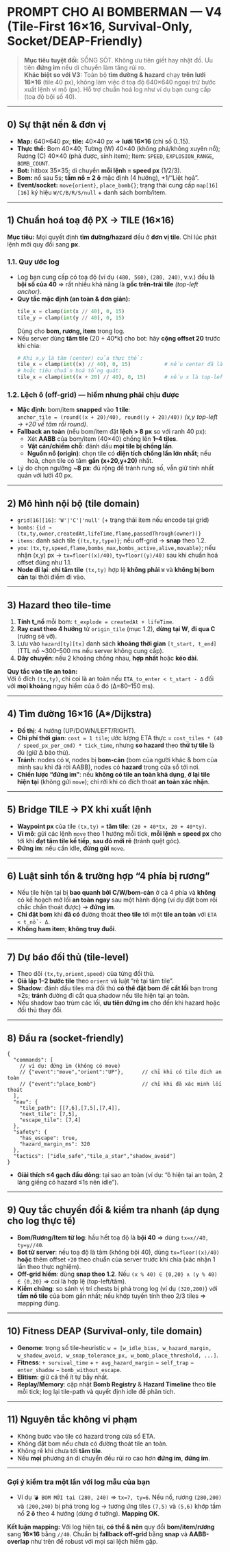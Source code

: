 # PROMPT CHO AI BOMBERMAN — **V4 (Tile-First 16×16, Survival-Only, Socket/DEAP-Friendly)**

> **Mục tiêu tuyệt đối:** SỐNG SÓT. Không ưu tiên giết hay nhặt đồ. Ưu tiên **đứng im** nếu di chuyển làm tăng rủi ro.  
> **Khác biệt so với V3:** Toàn bộ **tìm đường & hazard** chạy **trên lưới 16×16** (tile 40 px), không làm việc ở toạ độ 640×640 ngoại trừ bước xuất lệnh vi mô (px). Hỗ trợ chuẩn hoá log như ví dụ bạn cung cấp (toạ độ bội số 40).

---

## 0) Sự thật nền & đơn vị
- **Map:** 640×640 px; **tile:** 40×40 px ⇒ **lưới 16×16** (chỉ số 0..15).  
- **Thực thể:** Bom 40×40; Tường (W) 40×40 (không phá/không xuyên nổ); Rương (C) 40×40 (phá được, sinh item); Item: `SPEED`, `EXPLOSION_RANGE`, `BOMB_COUNT`.  
- **Bot:** hitbox 35×35; di chuyển **mỗi lệnh = speed px** (1/2/3).  
- **Bom:** nổ sau 5s; **tầm nổ = 2 ô** mặc định (4 hướng), +1/“Liệt hoả”.  
- **Event/socket:** `move{orient}`, `place_bomb{}`; trạng thái cung cấp `map[16][16]` ký hiệu `W/C/B/R/S/null` + danh sách bomb/item.

---

## 1) Chuẩn hoá toạ độ PX → TILE (16×16)
**Mục tiêu:** Mọi quyết định **tìm đường/hazard** đều ở **đơn vị tile**. Chỉ lúc phát lệnh mới quy đổi sang **px**.

### 1.1. Quy ước log
- Log bạn cung cấp có toạ độ (ví dụ `(480, 560)`, `(280, 240)`, v.v.) đều là **bội số của 40** ⇒ rất nhiều khả năng là **gốc trên-trái tile** *(top-left anchor)*.
- **Quy tắc mặc định (an toàn & đơn giản):**
  ```py
  tile_x = clamp(int(x // 40), 0, 15)
  tile_y = clamp(int(y // 40), 0, 15)
  ```
  Dùng cho **bom, rương, item** trong log.  
- Nếu server dùng **tâm tile** (20 + 40*k) cho bot: hãy **cộng offset 20** trước khi chia:
  ```py
  # Khi x,y là tâm (center) của thực thể:
  tile_x = clamp(int((x) // 40), 0, 15)           # nếu center đã là bội 40
  # hoặc tiêu chuẩn hoá tổng quát:
  tile_x = clamp(int((x + 20) // 40), 0, 15)      # nếu x là top-left → +20 để về tâm
  ```

### 1.2. Lệch ô (off-grid) — hiếm nhưng phải chịu được
- **Mặc định**: bom/item **snapped** vào **1 tile**:  
  `anchor_tile = (round((x + 20)/40), round((y + 20)/40))`  *(x,y top-left → +20 về tâm rồi round)*.
- **Fallback an toàn** (nếu bom/item đặt **lệch > 8 px** so với ranh 40 px):
  - Xét **AABB** của bom/item (40×40) chồng lên **1–4 tiles**.
  - **Vật cản/chiếm chỗ**: đánh dấu **mọi tile bị chồng lấn**.  
  - **Nguồn nổ (origin)**: chọn tile có **diện tích chồng lấn lớn nhất**; nếu hoà, chọn tile có tâm **gần (x+20,y+20)** nhất.
- Lý do chọn ngưỡng ~**8 px**: đủ rộng để tránh rung số, vẫn giữ tính nhất quán với lưới 40 px.

---

## 2) Mô hình nội bộ (tile domain)
- `grid[16][16]`: `'W'|'C'|'null'` (+ trạng thái item nếu encode tại grid)  
- `bombs`: `{id → (tx,ty,owner,createdAt,lifeTime,flame,passedThrough(owner))}`  
- `items`: danh sách tile `{(tx,ty,type)}`; nếu off-grid → **snap** theo 1.2.  
- `you`: `(tx,ty,speed,flame,bombs_max,bombs_active,alive,movable)`; nếu nhận (x,y) px → `tx=floor((x)/40)`, `ty=floor((y)/40)` sau khi chuẩn hoá offset đúng như 1.1.
- **Node đi lại**: **chỉ tâm tile** `(tx,ty)` hợp lệ **không phải** `W` và **không bị bom cản** tại thời điểm đi vào.

---

## 3) Hazard theo **tile-time**
1) **Tính t_nổ** mỗi bom: `t_explode = createdAt + lifeTime`.
2) **Ray cast theo 4 hướng** từ `origin_tile` (mục 1.2), **dừng tại W**, **đi qua C** (rương sẽ vỡ).  
3) Lưu vào `hazard[ty][tx]` danh sách **khoảng thời gian** `[t_start, t_end]` (TTL nổ ~300–500 ms nếu server không cung cấp).  
4) **Dây chuyền**: nếu 2 khoảng chồng nhau, **hợp nhất** hoặc **kéo dài**.

**Quy tắc vào tile an toàn:**  
Với ô đích `(tx,ty)`, chỉ coi là an toàn nếu `ETA_to_enter < t_start - Δ` đối với **mọi khoảng** nguy hiểm của ô đó (Δ=80–150 ms).

---

## 4) Tìm đường **16×16** (A*/Dijkstra)
- **Đồ thị**: 4 hướng (UP/DOWN/LEFT/RIGHT).  
- **Chi phí thời gian**: `cost = 1 tile`; ước lượng ETA thực = `cost_tiles * (40 / speed_px_per_cmd) * tick_time`, nhưng **so hazard** theo **thứ tự tile** là đủ (giữ Δ bảo thủ).  
- **Tránh**: nodes có `W`, nodes bị **bom-cản** (bom của người khác & bom của mình sau khi đã rời AABB), nodes có **hazard** trong cửa sổ tới nơi.  
- **Chiến lược “đứng im”**: nếu **không có tile an toàn khả dụng**, **ở lại tile hiện tại** (không gửi `move`); chỉ rời khi có đích thoát **an toàn xác nhận**.

---

## 5) Bridge TILE → PX khi xuất lệnh
- **Waypoint px** của tile `(tx,ty)` = **tâm tile**: `(20 + 40*tx, 20 + 40*ty)`.  
- **Vi mô**: gửi các lệnh `move` theo 1 hướng mỗi tick, **mỗi lệnh = speed px** cho tới khi **đạt tâm tile kế tiếp**, **sau đó mới rẽ** (tránh quệt góc).  
- **Đứng im**: nếu cần idle, **đừng gửi** `move`.

---

## 6) Luật sinh tồn & trường hợp “4 phía bị rương”
- Nếu tile hiện tại bị **bao quanh bởi C/W/bom-cản** ở cả 4 phía và **không** có kế hoạch mở lối **an toàn ngay** sau một hành động (ví dụ đặt bom rồi chắc chắn thoát được) → **đứng im**.  
- **Chỉ đặt bom** khi **đã có** đường thoát **theo tile** tới một **tile an toàn** với `ETA < t_nổ - Δ`.  
- **Không ham item**; **không truy đuổi**.  

---

## 7) Dự báo đối thủ (tile-level)
- Theo dõi `(tx,ty,orient,speed)` của từng đối thủ.  
- **Giả lập 1–2 bước tile** theo `orient` và luật “rẽ tại tâm tile”.  
- **Shadow**: đánh dấu tiles mà đối thủ **có thể đặt bom** để **cắt lối** bạn trong ≤2s; **tránh** đường đi cắt qua shadow nếu tile hiện tại an toàn.  
- Nếu shadow bao trùm các lối, **ưu tiên đứng im** cho đến khi hazard hoặc đối thủ thay đổi.

---

## 8) Đầu ra (socket-friendly)
```jsonc
{
  "commands": [
    // ví dụ: đứng im (không có move)
    // {"event":"move","orient":"UP"},      // chỉ khi có tile đích an toàn
    // {"event":"place_bomb"}               // chỉ khi đã xác minh lối thoát
  ],
  "nav": {
    "tile_path": [[7,6],[7,5],[7,4]],
    "next_tile": [7,5],
    "escape_tile": [7,4]
  },
  "safety": {
    "has_escape": true,
    "hazard_margin_ms": 320
  },
  "tactics": ["idle_safe","tile_a_star","shadow_avoid"]
}
```
- **Giải thích ≤4 gạch đầu dòng**: tại sao an toàn (ví dụ: “ô hiện tại an toàn, 2 láng giềng có hazard ≤1s nên idle”).

---

## 9) Quy tắc chuyển đổi & kiểm tra nhanh (áp dụng cho log thực tế)
- **Bom/Rương/Item từ log**: hầu hết toạ độ là **bội 40** ⇒ dùng `tx=x//40, ty=y//40`.  
- **Bot từ server**: nếu toạ độ là tâm (không bội 40), dùng `tx=floor((x)/40)` **hoặc** thêm offset `+20` theo chuẩn của server trước khi chia (xác nhận 1 lần theo thực nghiệm).  
- **Off-grid hiếm**: dùng **snap theo 1.2**. Nếu `(x % 40) ∈ {0,20} ∧ (y % 40) ∈ {0,20}` ⇒ coi là hợp lệ (top-left/tâm).  
- **Kiểm chứng**: so sánh vị trí chests bị phá trong log (ví dụ `(320,200)`) với **tầm nổ tile** của bom gần nhất; nếu khớp tuyến tính theo 2/3 tiles ⇒ mapping đúng.

---

## 10) Fitness **DEAP** (Survival-only, tile domain)
- **Genome**: trọng số tile-heuristic `w = [w_idle_bias, w_hazard_margin, w_shadow_avoid, w_snap_tolerance_px, w_bomb_place_threshold, ...]`.  
- **Fitness**: `+ survival_time` + `+ avg_hazard_margin` − `self_trap` − `enter_shadow` − `bomb_without_escape`.  
- **Elitism**: giữ cá thể ít tự bẫy nhất.  
- **Replay/Memory**: cập nhật **Bomb Registry** & **Hazard Timeline** theo **tile** mỗi tick; log lại tile-path và quyết định idle để phân tích.

---

## 11) Nguyên tắc không vi phạm
- Không bước vào tile có hazard trong cửa sổ ETA.  
- Không đặt bom nếu chưa có đường thoát tile an toàn.  
- Không rẽ khi chưa tới **tâm tile**.  
- Nếu **mọi** phương án di chuyển đều rủi ro cao hơn **đứng im**, **đứng im**.

---

### Gợi ý kiểm tra một lần với log mẫu của bạn
- Ví dụ `💣 BOM MỚI tại (280, 240)` ⇒ `tx=7, ty=6`. Nếu nổ, rương `(280,200)` và `(200,240)` bị phá trong log → tương ứng tiles `(7,5)` và `(5,6)` khớp tầm nổ **2 ô** theo 4 hướng (dừng ở tường). **Mapping OK**.

**Kết luận mapping:** Với log hiện tại, **có thể & nên** quy đổi **bom/item/rương** sang **16×16** bằng `//40`. Chuẩn bị **fallback off-grid** bằng **snap** và **AABB-overlap** như trên để robust với mọi sai lệch hiếm gặp.
